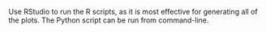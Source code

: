 Use RStudio to run the R scripts, as it is most effective for generating all of the plots. The Python script can be run from command-line.
